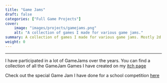 ```yaml
---
title: "Game Jams"
draft: false
categories: ["Full Game Projects"]
cover:
    image: "images/projects/gamejams.png"
    alt: "A collection of games I made for various game jams."
summary: A collection of games I made for various game jams. Mostly 2d but some 3d games.  
weight: 0
---
```


---

I have participated in a lot of GameJams over the years. You can find a collection of all the GameJam Games I have created on my [itch page](https://chaoticaurora.itch.io)


Check out the special Game Jam I have done for a school competition [here](/posts/team/metis-gamejam/)